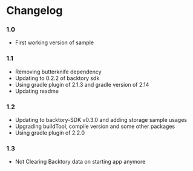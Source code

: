 # Changelog

### 1.0

* First working version of sample

### 1.1

* Removing butterknife dependency
* Updating to 0.2.2 of backtory sdk
* Using gradle plugin of 2.1.3 and gradle version of 2.14
* Updating readme

### 1.2

* Updating to backtory-SDK v0.3.0 and adding storage sample usages
* Upgrading buildTool, compile version and some other packages
* Using gradle plugin of 2.2.0

### 1.3
* Not Clearing Backtory data on starting app anymore
